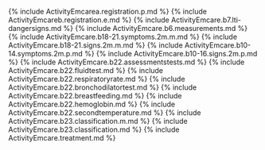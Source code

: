 {% include ActivityEmcarea.registration.p.md %}
{% include ActivityEmcareb.registration.e.md %}
{% include ActivityEmcare.b7.lti-dangersigns.md %}
{% include ActivityEmcare.b6.measurements.md %}
{% include ActivityEmcare.b18-21.symptoms.2m.m.md %}
{% include ActivityEmcare.b18-21.signs.2m.m.md %}
{% include ActivityEmcare.b10-14.symptoms.2m.p.md %}
{% include ActivityEmcare.b10-16.signs.2m.p.md %}
{% include ActivityEmcare.b22.assessmentstests.md %}
{% include ActivityEmcare.b22.fluidtest.md %}
{% include ActivityEmcare.b22.respiratoryrate.md %}
{% include ActivityEmcare.b22.bronchodilatortest.md %}
{% include ActivityEmcare.b22.breastfeeding.md %}
{% include ActivityEmcare.b22.hemoglobin.md %}
{% include ActivityEmcare.b22.secondtemperature.md %}
{% include ActivityEmcare.b23.classification.m.md %}
{% include ActivityEmcare.b23.classification.md %}
{% include ActivityEmcare.treatment.md %}
